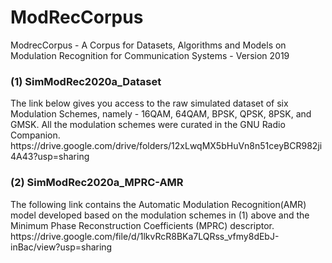 # ModRecCorpus
ModrecCorpus - A Corpus for Datasets, Algorithms and Models on Modulation Recognition for Communication Systems - Version 2019

<h3>(1) SimModRec2020a_Dataset</h3>
The link below gives you access to the raw simulated dataset of six Modulation Schemes, namely - 16QAM, 64QAM, BPSK, QPSK, 8PSK, and GMSK. All the modulation schemes were curated in the GNU Radio Companion.
https://drive.google.com/drive/folders/12xLwqMX5bHuVn8n51ceyBCR982ji4A43?usp=sharing

<h3>(2) SimModRec2020a_MPRC-AMR </h3>
The following link contains the Automatic Modulation Recognition(AMR) model developed based on the modulation schemes in (1) above and the Minimum Phase Reconstruction Coefficients (MPRC) descriptor.
https://drive.google.com/file/d/1lkvRcR8BKa7LQRss_vfmy8dEbJ-inBac/view?usp=sharing
